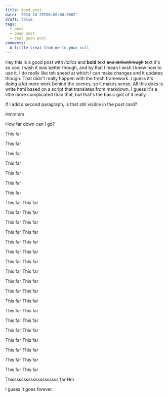 ```yaml
---
title: good post
date: '2024-10-25T00:00:00.000Z'
draft: false
tags:
  - post
  - good post
  - real good post
comments:
  A little treat from me to you: null
---
```

Hey this is a good post with _italics_ and **bold** text ~~and strikethrough~~ text it's so cool I wish it was better though, and by that I mean I wish I knew how to use it. I do really like teh speed at which I can make changes and it updates though. That didn't really happen with the fresh framework. I guess it's doing a lot more work behind the scenes, so it makes sense. All this does is write html based on a script that translates from markdown. I guess it's a little more complicated than that, but that's the basic gist of it really.

If I add a second paragraph, is that still visible in the post card?

Hmmmm

How far down can I go?

This far

This far

This far

This far

This far

This far

This far

This far
This far

This far
This far

This far
This far

This far
This far

This far
This far

This far
This far

This far
This far

This far
This far

This far
This far

This far
This far

This far
This far

This far
This far

This far
This far

This far
This far

This far
This far

This far
This far

This far
This far

This far
This far

Thissssssssssssssssssss far Hm

I guess it goes forever.
